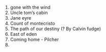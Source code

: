 1. gone with the wind
2. Uncle tom’s cabin
3. Jane eyre
4. Count of montecristo
5. The path of our destiny (? By Calvin fudge)
6. East of eden
7. Coming home - Pilcher
8. 
